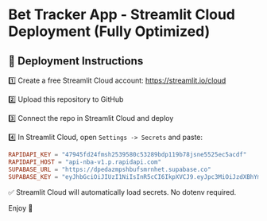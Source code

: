 # Bet Tracker App - Streamlit Cloud Deployment (Fully Optimized)

## 🚀 Deployment Instructions

1️⃣ Create a free Streamlit Cloud account: https://streamlit.io/cloud

2️⃣ Upload this repository to GitHub

3️⃣ Connect the repo in Streamlit Cloud and deploy

4️⃣ In Streamlit Cloud, open `Settings -> Secrets` and paste:

```toml
RAPIDAPI_KEY = "47945fd24fmsh2539580c53289bdp119b78jsne5525ec5acdf"
RAPIDAPI_HOST = "api-nba-v1.p.rapidapi.com"
SUPABASE_URL = "https://dpedazmpshbufsmrnhet.supabase.co"
SUPABASE_KEY = "eyJhbGciOiJIUzI1NiIsInR5cCI6IkpXVCJ9.eyJpc3MiOiJzdXBhYmFzZSIsInJlZiI6ImRwZWRhem1wc2hidWZzbXJuaGV0Iiwicm9sZSI6ImFub24iLCJpYXQiOjE3NDgwOTMyODUsImV4cCI6MjA2MzY2OTI4NX0.ldE4FNtnCHzfNVDBYSqPLVxX0m4OAQFZrS-bE1mEirk"
```

✅ Streamlit Cloud will automatically load secrets. No dotenv required.

Enjoy 🚀